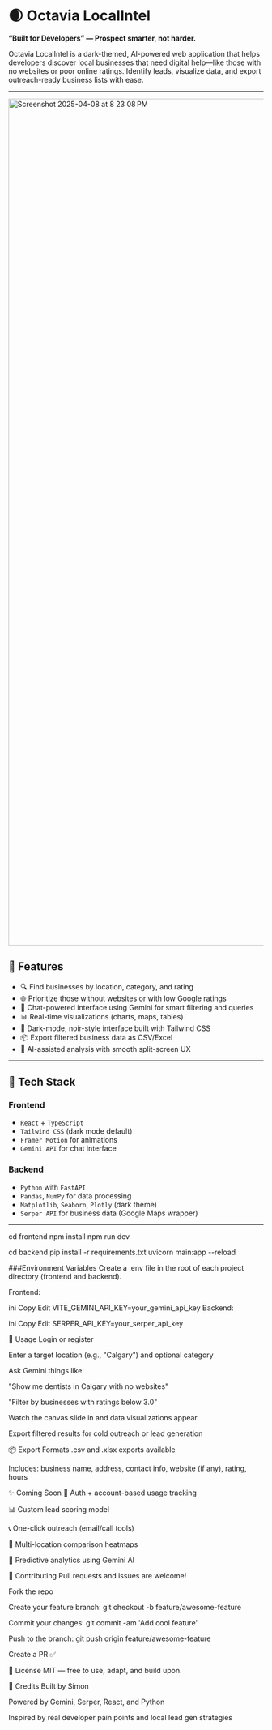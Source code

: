 
# 🌒 Octavia LocalIntel

**“Built for Developers” — Prospect smarter, not harder.**

Octavia LocalIntel is a dark-themed, AI-powered web application that helps developers discover local businesses that need digital help—like those with no websites or poor online ratings. Identify leads, visualize data, and export outreach-ready business lists with ease.

---
<img width="1672" alt="Screenshot 2025-04-08 at 8 23 08 PM" src="https://github.com/user-attachments/assets/0ae368ab-7ebc-4d15-924c-85af3963257d" />


## 🚀 Features

- 🔍 Find businesses by location, category, and rating
- 🌐 Prioritize those without websites or with low Google ratings
- 💬 Chat-powered interface using Gemini for smart filtering and queries
- 📊 Real-time visualizations (charts, maps, tables)
- 🎨 Dark-mode, noir-style interface built with Tailwind CSS
- 📦 Export filtered business data as CSV/Excel
- 🤖 AI-assisted analysis with smooth split-screen UX

---

## 🧱 Tech Stack

### Frontend
- `React` + `TypeScript`
- `Tailwind CSS` (dark mode default)
- `Framer Motion` for animations
- `Gemini API` for chat interface

### Backend
- `Python` with `FastAPI`
- `Pandas`, `NumPy` for data processing
- `Matplotlib`, `Seaborn`, `Plotly` (dark theme)
- `Serper API` for business data (Google Maps wrapper)

---




cd frontend
npm install
npm run dev

cd backend
pip install -r requirements.txt
uvicorn main:app --reload

###Environment Variables
Create a .env file in the root of each project directory (frontend and backend).

Frontend:

ini
Copy
Edit
VITE_GEMINI_API_KEY=your_gemini_api_key
Backend:

ini
Copy
Edit
SERPER_API_KEY=your_serper_api_key


🎯 Usage
Login or register

Enter a target location (e.g., "Calgary") and optional category

Ask Gemini things like:

"Show me dentists in Calgary with no websites"

"Filter by businesses with ratings below 3.0"

Watch the canvas slide in and data visualizations appear

Export filtered results for cold outreach or lead generation

📦 Export Formats
.csv and .xlsx exports available

Includes: business name, address, contact info, website (if any), rating, hours

✨ Coming Soon
🔐 Auth + account-based usage tracking

📊 Custom lead scoring model

📞 One-click outreach (email/call tools)

📍 Multi-location comparison heatmaps

🧠 Predictive analytics using Gemini AI

🧠 Contributing
Pull requests and issues are welcome!

Fork the repo

Create your feature branch: git checkout -b feature/awesome-feature

Commit your changes: git commit -am 'Add cool feature'

Push to the branch: git push origin feature/awesome-feature

Create a PR ✅

📄 License
MIT — free to use, adapt, and build upon.

🙌 Credits
Built by Simon

Powered by Gemini, Serper, React, and Python

Inspired by real developer pain points and local lead gen strategies



